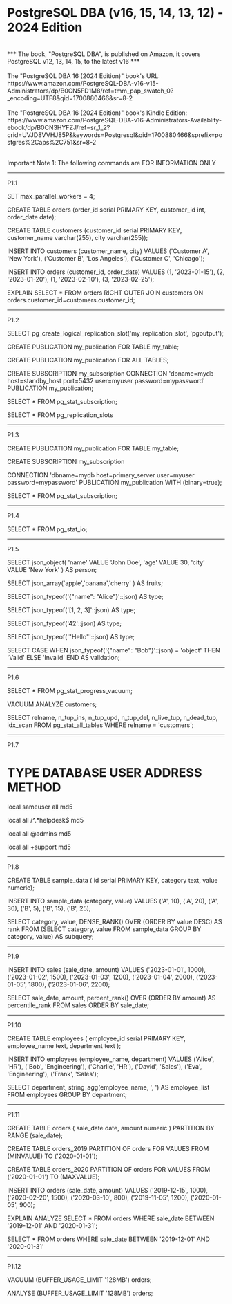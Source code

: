 
# PostgreSQL DBA (v16, 15, 14, 13, 12) - 2024 Edition

</br>
*** The book, "PostgreSQL DBA", is published on Amazon, it covers PostgreSQL v12, 13, 14, 15, to the latest v16 ***

</br>
</br>
The "PostgreSQL DBA 16 (2024 Edition)" book's URL:</br>
https://www.amazon.com/PostgreSQL-DBA-v16-v15-Administrators/dp/B0CN5FD1M8/ref=tmm_pap_swatch_0?_encoding=UTF8&qid=1700880466&sr=8-2

</br>
</br>
The "PostgreSQL DBA 16 (2024 Edition)" book's Kindle Edition:</br>
https://www.amazon.com/PostgreSQL-DBA-v16-Administrators-Availablity-ebook/dp/B0CN3HYFZJ/ref=sr_1_2?crid=UVJD8VVHJ85P&keywords=Postgresql&qid=1700880466&sprefix=postgres%2Caps%2C751&sr=8-2

</br>
</br>


Important Note 1: The following commands are FOR INFORMATION ONLY

---
P1.1

SET max_parallel_workers = 4; 

CREATE TABLE orders (order_id serial PRIMARY KEY, customer_id int, order_date date);

CREATE TABLE customers (customer_id serial PRIMARY KEY, customer_name varchar(255),    city varchar(255));

INSERT INTO customers (customer_name, city) VALUES
    ('Customer A', 'New York'),
    ('Customer B', 'Los Angeles'),
    ('Customer C', 'Chicago');

INSERT INTO orders (customer_id, order_date) VALUES
    (1, '2023-01-15'),
    (2, '2023-01-20'),
    (1, '2023-02-10'),
    (3, '2023-02-25');

EXPLAIN SELECT * FROM orders
RIGHT OUTER JOIN customers ON orders.customer_id=customers.customer_id;

---
P1.2

SELECT pg_create_logical_replication_slot('my_replication_slot', 'pgoutput');

CREATE PUBLICATION my_publication FOR TABLE my_table;

CREATE PUBLICATION my_publication FOR ALL TABLES;

CREATE SUBSCRIPTION my_subscription CONNECTION 'dbname=mydb host=standby_host port=5432 user=myuser password=mypassword' PUBLICATION my_publication;

SELECT * FROM pg_stat_subscription;

SELECT * FROM pg_replication_slots

---
P1.3

CREATE PUBLICATION my_publication FOR TABLE my_table;

CREATE SUBSCRIPTION my_subscription 

CONNECTION 'dbname=mydb host=primary_server user=myuser password=mypassword' 
PUBLICATION my_publication WITH (binary=true);

SELECT * FROM pg_stat_subscription;

---
P1.4

SELECT * FROM pg_stat_io;

---
P1.5

SELECT json_object(
    'name' VALUE 'John Doe', 'age' VALUE 30, 'city' VALUE 'New York'
) AS person;

SELECT json_array('apple','banana','cherry'
) AS fruits;

SELECT json_typeof('{"name": "Alice"}'::json) AS type; 

SELECT json_typeof('[1, 2, 3]'::json) AS type; 

SELECT json_typeof('42'::json) AS type;          

SELECT json_typeof('"Hello"'::json) AS type;

SELECT CASE WHEN json_typeof('{"name": "Bob"}'::json) = 'object' THEN 'Valid' ELSE 'Invalid' END AS validation;


---
P1.6

SELECT * FROM pg_stat_progress_vacuum;

VACUUM ANALYZE customers;

SELECT relname, n_tup_ins, n_tup_upd, n_tup_del, n_live_tup, n_dead_tup, idx_scan
FROM pg_stat_all_tables
WHERE relname = 'customers';


---
P1.7

# TYPE  DATABASE        USER            ADDRESS         METHOD

local   sameuser        all                             md5

local   all             /^.*helpdesk$                   md5

local   all             @admins                         md5

local   all             +support                        md5


---
P1.8

CREATE TABLE sample_data (
    id serial PRIMARY KEY, category text, value numeric);

INSERT INTO sample_data (category, value) VALUES
    ('A', 10), ('A', 20), ('A', 30),
    ('B', 5),  ('B', 15), ('B', 25);

SELECT
    category, value,
    DENSE_RANK() OVER (ORDER BY value DESC) AS rank
FROM
    (SELECT  category, value
     FROM     sample_data
     GROUP BY category, value) AS subquery;


---
P1.9

INSERT INTO sales (sale_date, amount)
VALUES
    ('2023-01-01', 1000),
    ('2023-01-02', 1500),
    ('2023-01-03', 1200),
    ('2023-01-04', 2000),
    ('2023-01-05', 1800),
    ('2023-01-06', 2200);

SELECT
      sale_date, amount,
      percent_rank() OVER (ORDER BY amount) AS percentile_rank
FROM  sales 
ORDER BY sale_date;


---
P1.10

CREATE TABLE employees (
    employee_id serial PRIMARY KEY,
    employee_name text,
    department text
);

INSERT INTO employees (employee_name, department)
VALUES
    ('Alice', 'HR'),
    ('Bob', 'Engineering'),
    ('Charlie', 'HR'),
    ('David', 'Sales'),
    ('Eva', 'Engineering'),
    ('Frank', 'Sales');

SELECT department, string_agg(employee_name, ', ') AS employee_list
FROM employees
GROUP BY department;


---
P1.11

CREATE TABLE orders (
    sale_date date,
    amount numeric
) PARTITION BY RANGE (sale_date);

CREATE TABLE orders_2019 PARTITION OF orders
    FOR VALUES FROM (MINVALUE) TO ('2020-01-01');

CREATE TABLE orders_2020 PARTITION OF orders
    FOR VALUES FROM ('2020-01-01') TO (MAXVALUE);

INSERT INTO orders (sale_date, amount)
VALUES
    ('2019-12-15', 1000),
    ('2020-02-20', 1500),
    ('2020-03-10', 800),
    ('2019-11-05', 1200),
    ('2020-01-05', 900);

EXPLAIN ANALYZE
SELECT *
FROM orders
WHERE sale_date BETWEEN '2019-12-01' AND '2020-01-31';

SELECT *
FROM orders
WHERE sale_date BETWEEN '2019-12-01' AND '2020-01-31'

---
P1.12

VACUUM (BUFFER_USAGE_LIMIT '128MB') orders;

ANALYSE (BUFFER_USAGE_LIMIT '128MB') orders;




